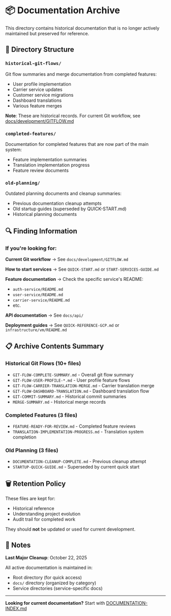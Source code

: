 # 📦 Documentation Archive

This directory contains historical documentation that is no longer actively maintained but preserved for reference.

## 📁 Directory Structure

### `historical-git-flows/`
Git flow summaries and merge documentation from completed features:
- User profile implementation
- Carrier service updates
- Customer service migrations
- Dashboard translations
- Various feature merges

**Note**: These are historical records. For current Git workflow, see [docs/development/GITFLOW.md](../docs/development/GITFLOW.md)

### `completed-features/`
Documentation for completed features that are now part of the main system:
- Feature implementation summaries
- Translation implementation progress
- Feature review documents

### `old-planning/`
Outdated planning documents and cleanup summaries:
- Previous documentation cleanup attempts
- Old startup guides (superseded by QUICK-START.md)
- Historical planning documents

## 🔍 Finding Information

### If you're looking for:

**Current Git workflow** → See `docs/development/GITFLOW.md`

**How to start services** → See `QUICK-START.md` or `START-SERVICES-GUIDE.md`

**Feature documentation** → Check the specific service's README:
- `auth-service/README.md`
- `user-service/README.md`
- `carrier-service/README.md`
- etc.

**API documentation** → See `docs/api/`

**Deployment guides** → See `QUICK-REFERENCE-GCP.md` or `infrastructure/vm/README.md`

## 📋 Archive Contents Summary

### Historical Git Flows (10+ files)
- `GIT-FLOW-COMPLETE-SUMMARY.md` - Overall git flow summary
- `GIT-FLOW-USER-PROFILE-*.md` - User profile feature flows
- `GIT-FLOW-CARRIER-TRANSLATION-MERGE.md` - Carrier translation merge
- `GIT-FLOW-DASHBOARD-TRANSLATION.md` - Dashboard translation flow
- `GIT-COMMIT-SUMMARY.md` - Historical commit summaries
- `MERGE-SUMMARY.md` - Historical merge records

### Completed Features (3 files)
- `FEATURE-READY-FOR-REVIEW.md` - Completed feature reviews
- `TRANSLATION-IMPLEMENTATION-PROGRESS.md` - Translation system completion

### Old Planning (3 files)
- `DOCUMENTATION-CLEANUP-COMPLETE.md` - Previous cleanup attempt
- `STARTUP-QUICK-GUIDE.md` - Superseded by current quick start

## 🗑️ Retention Policy

These files are kept for:
- Historical reference
- Understanding project evolution
- Audit trail for completed work

They should **not** be updated or used for current development.

## 📝 Notes

**Last Major Cleanup**: October 22, 2025

All active documentation is maintained in:
- Root directory (for quick access)
- `docs/` directory (organized by category)
- Service directories (service-specific docs)

---

**Looking for current documentation?** Start with [DOCUMENTATION-INDEX.md](../DOCUMENTATION-INDEX.md)
